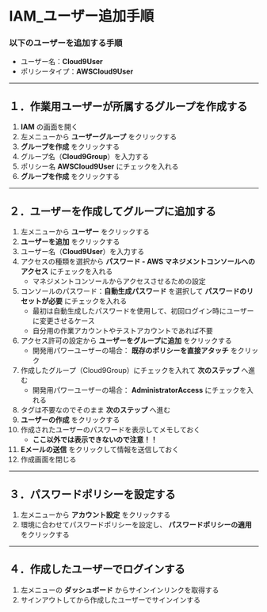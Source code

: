 # IAM_ユーザー追加手順

### 以下のユーザーを追加する手順

* ユーザー名：__Cloud9User__
* ポリシータイプ：__AWSCloud9User__

***

## １．作業用ユーザーが所属するグループを作成する

1. __IAM__ の画面を開く
2. 左メニューから __ユーザーグループ__ をクリックする
3. __グループを作成__ をクリックする
4. グループ名（__Cloud9Group__）を入力する
5. ポリシー名 __AWSCloud9User__ にチェックを入れる
6. __グループを作成__ をクリックする

***

## ２．ユーザーを作成してグループに追加する

1. 左メニューから __ユーザー__ をクリックする
2. __ユーザーを追加__ をクリックする
3. ユーザー名（__Cloud9User__）を入力する
4. アクセスの種類を選択から __パスワード - AWS マネジメントコンソールへのアクセス__ にチェックを入れる
    * マネジメントコンソールからアクセスさせるための設定
5. コンソールのパスワード：__自動生成パスワード__ を選択して __パスワードのリセットが必要__ にチェックを入れる
    * 最初は自動生成したパスワードを使用して、初回ログイン時にユーザーに変更させるケース
    * 自分用の作業アカウントやテストアカウントであれば不要
6. アクセス許可の設定から __ユーザーをグループに追加__ をクリックする
    * 開発用パワーユーザーの場合： __既存のポリシーを直接アタッチ__ をクリック
7. 作成したグループ（Cloud9Group）にチェックを入れて __次のステップ__ へ進む
    * 開発用パワーユーザーの場合： __AdministratorAccess__ にチェックを入れる
8. タグは不要なのでそのまま __次のステップ__ へ進む
9. __ユーザーの作成__ をクリックする
10. 作成されたユーザーのパスワードを表示してメモしておく
      * __ここ以外では表示できないので注意！！__
11. __Eメールの送信__ をクリックして情報を送信しておく
12. 作成画面を閉じる

***

## ３．パスワードポリシーを設定する

1. 左メニューから __アカウント設定__ をクリックする
2. 環境に合わせてパスワードポリシーを設定し、 __パスワードポリシーの適用__ をクリックする

***

## ４．作成したユーザーでログインする

1. 左メニューの __ダッシュボード__ からサインインリンクを取得する
2. サインアウトしてから作成したユーザーでサインインする
